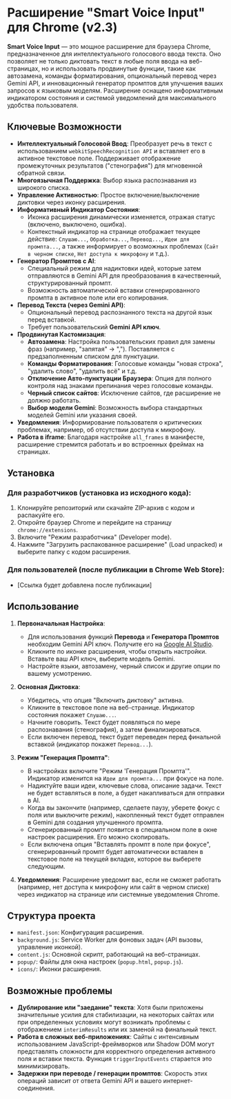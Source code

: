 # Расширение "Smart Voice Input" для Chrome (v2.3)

**Smart Voice Input** — это мощное расширение для браузера Chrome, предназначенное для интеллектуального голосового ввода текста. Оно позволяет не только диктовать текст в любые поля ввода на веб-страницах, но и использовать продвинутые функции, такие как автозамена, команды форматирования, опциональный перевод через Gemini API, и инновационный генератор промптов для улучшения ваших запросов к языковым моделям. Расширение оснащено информативным индикатором состояния и системой уведомлений для максимального удобства пользователя.

## Ключевые Возможности

*   **Интеллектуальный Голосовой Ввод**: Преобразует речь в текст с использованием `webkitSpeechRecognition API` и вставляет его в активное текстовое поле. Поддерживает отображение промежуточных результатов ("стенография") для мгновенной обратной связи.
*   **Многоязычная Поддержка**: Выбор языка распознавания из широкого списка.
*   **Управление Активностью**: Простое включение/выключение диктовки через иконку расширения.
*   **Информативный Индикатор Состояния**:
    *   Иконка расширения динамически изменяется, отражая статус (включено, выключено, ошибка).
    *   Контекстный индикатор на странице отображает текущее действие: `Слушаю...`, `Обработка...`, `Перевод...`, `Идеи для промпта...`, а также информирует о возможных проблемах (`Сайт в черном списке`, `Нет доступа к микрофону` и т.д.).
*   **Генератор Промптов с AI**:
    *   Специальный режим для надиктовки идей, которые затем отправляются в Gemini API для преобразования в качественный, структурированный промпт.
    *   Возможность автоматической вставки сгенерированного промпта в активное поле или его копирования.
*   **Перевод Текста (через Gemini API)**:
    *   Опциональный перевод распознанного текста на другой язык перед вставкой.
    *   Требует пользовательский **Gemini API ключ**.
*   **Продвинутая Кастомизация**:
    *   **Автозамена**: Настройка пользовательских правил для замены фраз (например, "запятая" -> ","). Поставляется с предзаполненным списком для пунктуации.
    *   **Команды Форматирования**: Голосовые команды "новая строка", "удалить слово", "удалить всё" и т.д.
    *   **Отключение Авто-пунктуации Браузера**: Опция для полного контроля над знаками препинания через голосовые команды.
    *   **Черный список сайтов**: Исключение сайтов, где расширение не должно работать.
    *   **Выбор модели Gemini**: Возможность выбора стандартных моделей Gemini или указания своей.
*   **Уведомления**: Информирование пользователя о критических проблемах, например, об отсутствии доступа к микрофону.
*   **Работа в iframe**: Благодаря настройке `all_frames` в манифесте, расширение стремится работать и во встроенных фреймах на страницах.

## Установка

### Для разработчиков (установка из исходного кода):

1.  Клонируйте репозиторий или скачайте ZIP-архив с кодом и распакуйте его.
2.  Откройте браузер Chrome и перейдите на страницу `chrome://extensions`.
3.  Включите "Режим разработчика" (Developer mode).
4.  Нажмите "Загрузить распакованное расширение" (Load unpacked) и выберите папку с кодом расширения.

### Для пользователей (после публикации в Chrome Web Store):

*   [Ссылка будет добавлена после публикации]

## Использование

1.  **Первоначальная Настройка**:
    *   Для использования функций **Перевода** и **Генератора Промптов** необходим Gemini API ключ. Получите его на [Google AI Studio](https://aistudio.google.com/app/apikey).
    *   Кликните по иконке расширения, чтобы открыть настройки. Вставьте ваш API ключ, выберите модель Gemini.
    *   Настройте языки, автозамену, черный список и другие опции по вашему усмотрению.

2.  **Основная Диктовка**:
    *   Убедитесь, что опция "Включить диктовку" активна.
    *   Кликните в текстовое поле на веб-странице. Индикатор состояния покажет `Слушаю...`.
    *   Начните говорить. Текст будет появляться по мере распознавания (стенография), а затем финализироваться.
    *   Если включен перевод, текст будет переведен перед финальной вставкой (индикатор покажет `Перевод...`).

3.  **Режим "Генерация Промпта"**:
    *   В настройках включите "Режим 'Генерация Промпта'". Индикатор изменится на `Идеи для промпта...` при фокусе на поле.
    *   Надиктуйте ваши идеи, ключевые слова, описание задачи. Текст не будет вставляться в поле, а будет накапливаться для отправки в AI.
    *   Когда вы закончите (например, сделаете паузу, уберете фокус с поля или выключите режим), накопленный текст будет отправлен в Gemini для создания улучшенного промпта.
    *   Сгенерированный промпт появится в специальном поле в окне настроек расширения. Его можно скопировать.
    *   Если включена опция "Вставлять промпт в поле при фокусе", сгенерированный промпт будет автоматически вставлен в текстовое поле на текущей вкладке, которое вы выберете следующим.

4.  **Уведомления**: Расширение уведомит вас, если не сможет работать (например, нет доступа к микрофону или сайт в черном списке) через индикатор на странице или системные уведомления Chrome.

## Структура проекта

*   `manifest.json`: Конфигурация расширения.
*   `background.js`: Service Worker для фоновых задач (API вызовы, управление иконкой).
*   `content.js`: Основной скрипт, работающий на веб-страницах.
*   `popup/`: Файлы для окна настроек (`popup.html`, `popup.js`).
*   `icons/`: Иконки расширения.

## Возможные проблемы

*   **Дублирование или "заедание" текста**: Хотя были приложены значительные усилия для стабилизации, на некоторых сайтах или при определенных условиях могут возникать проблемы с отображением `interimResults` или их заменой на финальный текст.
*   **Работа в сложных веб-приложениях**: Сайты с интенсивным использованием JavaScript-фреймворков или Shadow DOM могут представлять сложности для корректного определения активного поля и вставки текста. Функция `triggerInputEvents` старается это минимизировать.
*   **Задержки при переводе / генерации промптов**: Скорость этих операций зависит от ответа Gemini API и вашего интернет-соединения.